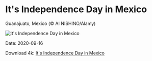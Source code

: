 # It's Independence Day in Mexico

Guanajuato, Mexico (© AI NISHINO/Alamy)

![It's Independence Day in Mexico](https://bing.com/th?id=OHR.CityofGuanajuato_EN-US1849642207_UHD.jpg&rf=LaDigue_UHD.jpg&pid=hp&w=1024&h=576)

Date: 2020-09-16

Download 4k: [It's Independence Day in Mexico](https://bing.com/th?id=OHR.CityofGuanajuato_EN-US1849642207_UHD.jpg&rf=LaDigue_UHD.jpg&pid=hp&w=3840&h=2160)

